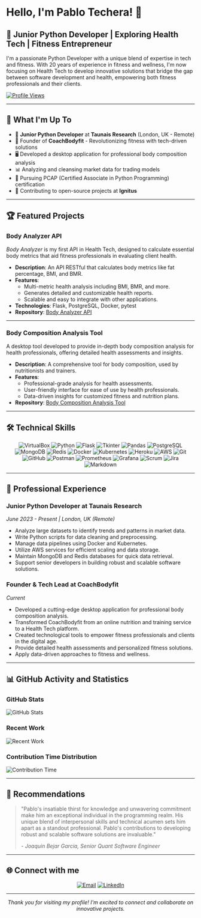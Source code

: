 # Hello, I'm Pablo Techera! 👋

## 💼 Junior Python Developer | Exploring Health Tech | Fitness Entrepreneur

I'm a passionate Python Developer with a unique blend of expertise in tech and fitness. With 20 years of experience in fitness and wellness, I'm now focusing on Health Tech to develop innovative solutions that bridge the gap between software development and health, empowering both fitness professionals and their clients.

[![Profile Views](https://komarev.com/ghpvc/?username=pablotech80&label=Profile%20views&color=0e76a8&style=flat)](https://github.com/pablotech80)

---

## 🚀 What I'm Up To

- 🐍 **Junior Python Developer** at **Taunais Research** (London, UK - Remote)
- 💪 Founder of **CoachBodyfit** - Revolutionizing fitness with tech-driven solutions
- 🖥️ Developed a desktop application for professional body composition analysis
- 📊 Analyzing and cleansing market data for trading models
- 🌱 Pursuing PCAP (Certified Associate in Python Programming) certification
- 🤝 Contributing to open-source projects at **Ignitus**

---

## 🏆 Featured Projects

### Body Analyzer API
*Body Analyzer* is my first API in Health Tech, designed to calculate essential body metrics that aid fitness professionals in evaluating client health. 

- **Description**: An API RESTful that calculates body metrics like fat percentage, BMI, and BMR.
- **Features**:
  - Multi-metric health analysis including BMI, BMR, and more.
  - Generates detailed and customizable health reports.
  - Scalable and easy to integrate with other applications.
- **Technologies**: Flask, PostgreSQL, Docker, pytest
- **Repository**: [Body Analyzer API](https://github.com/pablotech80/body_analyzer)

---

### Body Composition Analysis Tool
A desktop tool developed to provide in-depth body composition analysis for health professionals, offering detailed health assessments and insights.

- **Description**: A comprehensive tool for body composition, used by nutritionists and trainers.
- **Features**:
  - Professional-grade analysis for health assessments.
  - User-friendly interface for ease of use by health professionals.
  - Data-driven insights for customized fitness and nutrition plans.
- **Repository**: [Body Composition Analysis Tool](https://github.com/pablotech80/analisis_corporal)

---

## 🛠 Technical Skills

<p align="center">
  <img src="https://img.shields.io/badge/VirtualBox-183A61?style=for-the-badge&logo=virtualbox&logoColor=white" alt="VirtualBox"/>
  <img src="https://img.shields.io/badge/Python-3776AB?style=for-the-badge&logo=python&logoColor=white" alt="Python"/>
  <img src="https://img.shields.io/badge/Flask-000000?style=for-the-badge&logo=flask&logoColor=white" alt="Flask"/>
  <img src="https://img.shields.io/badge/Tkinter-FF6F00?style=for-the-badge&logo=python&logoColor=white" alt="Tkinter"/>
  <img src="https://img.shields.io/badge/Pandas-150458?style=for-the-badge&logo=pandas&logoColor=white" alt="Pandas"/>
  <img src="https://img.shields.io/badge/PostgreSQL-4479A1?style=for-the-badge&logo=postgresql&logoColor=white" alt="PostgreSQL"/>
  <img src="https://img.shields.io/badge/MongoDB-47A248?style=for-the-badge&logo=mongodb&logoColor=white" alt="MongoDB"/>
  <img src="https://img.shields.io/badge/Redis-DC382D?style=for-the-badge&logo=redis&logoColor=white" alt="Redis"/>
  <img src="https://img.shields.io/badge/Docker-2496ED?style=for-the-badge&logo=docker&logoColor=white" alt="Docker"/>
  <img src="https://img.shields.io/badge/Kubernetes-326CE5?style=for-the-badge&logo=kubernetes&logoColor=white" alt="Kubernetes"/>
   <img src="https://img.shields.io/badge/Heroku-430098?style=for-the-badge&logo=heroku&logoColor=white" alt="Heroku"/>
  <img src="https://img.shields.io/badge/AWS-232F3E?style=for-the-badge&logo=amazon-aws&logoColor=white" alt="AWS"/>
  <img src="https://img.shields.io/badge/Git-F05032?style=for-the-badge&logo=git&logoColor=white" alt="Git"/>
  <img src="https://img.shields.io/badge/GitHub-181717?style=for-the-badge&logo=github&logoColor=white" alt="GitHub"/>
   <img src="https://img.shields.io/badge/Postman-FF6C37?style=for-the-badge&logo=postman&logoColor=white" alt="Postman"/>
  <img src="https://img.shields.io/badge/Prometheus-E6522C?style=for-the-badge&logo=prometheus&logoColor=white" alt="Prometheus"/>
  <img src="https://img.shields.io/badge/Grafana-F46800?style=for-the-badge&logo=grafana&logoColor=white" alt="Grafana"/>
  <img src="https://img.shields.io/badge/Scrum%20Master-4A154B?style=for-the-badge&logo=scrum&logoColor=white" alt="Scrum"/>
  <img src="https://img.shields.io/badge/Jira-0052CC?style=for-the-badge&logo=jira&logoColor=white" alt="Jira"/>
  <img src="https://img.shields.io/badge/Markdown-000000?style=for-the-badge&logo=markdown&logoColor=white" alt="Markdown"/>
 
  
</p>

---

## 💼 Professional Experience

### Junior Python Developer at Taunais Research
*June 2023 - Present | London, UK (Remote)*

- Analyze large datasets to identify trends and patterns in market data.
- Write Python scripts for data cleaning and preprocessing.
- Manage data pipelines using Docker and Kubernetes.
- Utilize AWS services for efficient scaling and data storage.
- Maintain MongoDB and Redis databases for quick data retrieval.
- Support senior developers in building robust and scalable software solutions.

### Founder & Tech Lead at CoachBodyfit
*Current*

- Developed a cutting-edge desktop application for professional body composition analysis.
- Transformed CoachBodyfit from an online nutrition and training service to a Health Tech platform.
- Created technological tools to empower fitness professionals and clients in the digital age.
- Provide detailed health assessments and personalized fitness solutions.
- Apply data-driven approaches to fitness and wellness.

---

## 📊 GitHub Activity and Statistics

### GitHub Stats
![GitHub Stats](https://github-readme-stats.vercel.app/api?username=pablotech80&show_icons=true&theme=radical)

### Recent Work
![Recent Work](https://next.ossinsight.io/widgets/official/compose-currently-working-on/thumbnail.png?user_id=144359221&activity_type=all&image_size=auto&color_scheme=light)

### Contribution Time Distribution
![Contribution Time](https://next.ossinsight.io/widgets/official/analyze-user-contribution-time-distribution/thumbnail.png?user_id=144359221&period=all_times&image_size=auto&color_scheme=light)

---

## 🌟 Recommendations

> "Pablo's insatiable thirst for knowledge and unwavering commitment make him an exceptional individual in the programming realm. His unique blend of interpersonal skills and technical acumen sets him apart as a standout professional. Pablo's contributions to developing robust and scalable software solutions are invaluable."
> 
> *- Joaquin Bejar Garcia, Senior Quant Software Engineer*

---

## 🌐 Connect with me

<p align="center">
  <a href="mailto:coachbodyfit@gmail.com"><img src="https://img.shields.io/badge/Email-D14836?style=for-the-badge&logo=gmail&logoColor=white" alt="Email"/></a>
  <a href="https://linkedin.com/in/pablo-tech" target="_blank"><img src="https://img.shields.io/badge/LinkedIn-0077B5?style=for-the-badge&logo=linkedin&logoColor=white" alt="LinkedIn"/></a>
</p>

---

<p align="center">
  <i>Thank you for visiting my profile! I'm excited to connect and collaborate on innovative projects.</i>
</p>
